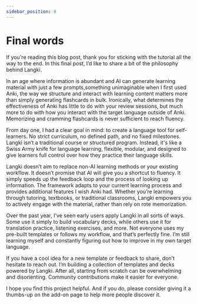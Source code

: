```yaml
---
sidebar_position: 8
---
```


# Final words

If you're reading this blog post, thank you for sticking with the tutorial all the way to the end. In this final post, I’d like to share a bit of the philosophy behind Langki.

In an age where information is abundant and AI can generate learning material with just a few prompts,something unimaginable when I first used Anki, the way we structure and interact with learning content matters more than simply generating flashcards in bulk. Ironically, what determines the effectiveness of Anki has little to do with your review sessions, but much more to do with how you interact with the target language outside of Anki. Memorizing and cramming flashcards is never sufficient to reach fluency.

From day one, I had a clear goal in mind: to create a language tool for self-learners. No strict curriculum, no defined path, and no fixed milestones. Langki isn’t a traditional course or structured program. Instead, it's like a Swiss Army knife for language learning, flexible, modular, and designed to give learners full control over how they practice their language skills.

Langki doesn’t aim to replace non-AI learning methods or your existing workflow. It doesn’t promise that AI will give you a shortcut to fluency. It simply speeds up the feedback loop and the process of looking up information. The framework adapts to your current learning process and provides additional features I wish Anki had. Whether you’re learning through tutoring, textbooks, or traditional classrooms, Langki empowers you to actively engage with the material, rather than rely on rote memorization.

Over the past year, I’ve seen early users apply Langki in all sorts of ways. Some use it simply to build vocabulary decks, while others use it for translation practice, listening exercises, and more. Not everyone uses my pre-built templates or follows my workflow, and that’s perfectly fine. I’m still learning myself and constantly figuring out how to improve in my own target language.

If you have a cool idea for a new template or feedback to share, don’t hesitate to reach out. I’m building a collection of templates and decks powered by Langki. After all, starting from scratch can be overwhelming and disorienting. Community contributions make it easier for everyone.

I hope you find this project helpful. And if you do, please consider giving it a thumbs-up on the add-on page to help more people discover it.

